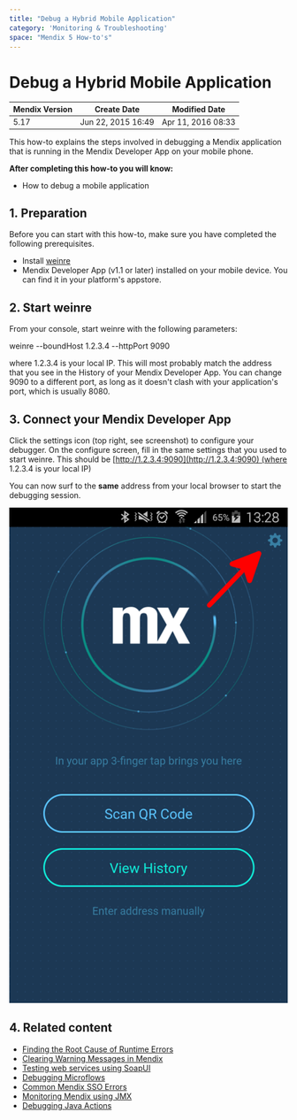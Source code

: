 ```yaml
---
title: "Debug a Hybrid Mobile Application"
category: 'Monitoring & Troubleshooting'
space: "Mendix 5 How-to's"
---
```

# Debug a Hybrid Mobile Application

<table><thead><tr><th class="confluenceTh">Mendix Version</th><th class="confluenceTh">Create Date</th><th colspan="1" class="confluenceTh">Modified Date</th></tr></thead><tbody><tr><td class="confluenceTd">5.17</td><td class="confluenceTd">Jun 22, 2015 16:49</td><td colspan="1" class="confluenceTd">Apr 11, 2016 08:33</td></tr></tbody></table>

This how-to explains the steps involved in debugging a Mendix application that is running in the Mendix Developer App on your mobile phone.

**After completing this how-to you will know:**

*   How to debug a mobile application

## 1. Preparation

Before you can start with this how-to, make sure you have completed the following prerequisites.

*   Install [weinre](https://people.apache.org/~pmuellr/weinre/docs/latest/)
*   Mendix Developer App (v1.1 or later) installed on your mobile device. You can find it in your platform's appstore. 

## 2\. Start weinre

From your console, start weinre with the following parameters:

weinre --boundHost 1.2.3.4 --httpPort 9090

where 1.2.3.4 is your local IP. This will most probably match the address that you see in the History of your Mendix Developer App. You can change 9090 to a different port, as long as it doesn't clash with your application's port, which is usually 8080. 

## 3\. Connect your Mendix Developer App

Click the settings icon (top right, see screenshot) to configure your debugger. On the configure screen, fill in the same settings that you used to start weinre. This should be [http://1.2.3.4:9090](http://1.2.3.4:9090) (where 1.2.3.4 is your local IP)

You can now surf to the **same** address from your local browser to start the debugging session.

![](attachments/14090647/14385197.png)

## 4\. Related content

*   [Finding the Root Cause of Runtime Errors](Finding+the+Root+Cause+of+Runtime+Errors)
*   [Clearing Warning Messages in Mendix](Clearing+Warning+Messages+in+Mendix)
*   [Testing web services using SoapUI](Testing+web+services+using+SoapUI)
*   [Debugging Microflows](Debugging+Microflows)
*   [Common Mendix SSO Errors](Common+Mendix+SSO+Errors)
*   [Monitoring Mendix using JMX](Monitoring+Mendix+using+JMX)
*   [Debugging Java Actions](Debugging+Java+Actions)
